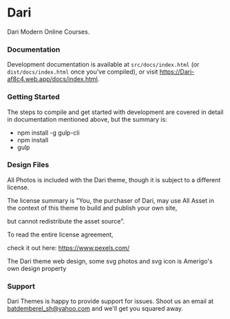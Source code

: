 # Dari

Dari Modern Online Courses.

### Documentation

Development documentation is available at `src/docs/index.html` (or `dist/docs/index.html` once you've compiled), or visit https://Dari-af8c4.web.app/docs/index.html.

### Getting Started

The steps to compile and get started with development are covered in detail in documentation mentioned above, but the summary is:

- npm install -g gulp-cli
- npm install
- gulp

### Design Files

All Photos is included with the Dari theme, though it is subject to a different license.

The license summary is "You, the purchaser of Dari, may use All Asset in the context of this theme to build and publish your own site,

but cannot redistribute the asset source".

To read the entire license agreement,

check it out here: https://www.pexels.com/

The Dari theme web design, some svg photos and svg icon is Amerigo's own design property

### Support

Dari Themes is happy to provide support for issues. Shoot us an email at batdemberel_sh@yahoo.com and we'll get you squared away.
